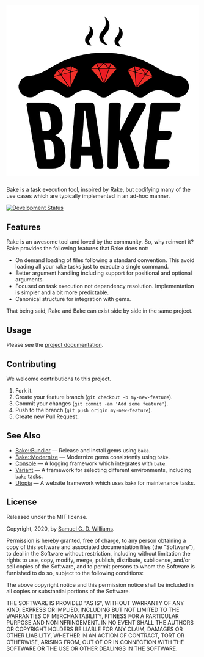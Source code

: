 # ![Bake](logo.svg)

Bake is a task execution tool, inspired by Rake, but codifying many of the use cases which are typically implemented in an ad-hoc manner.

[![Development Status](https://github.com/ioquatix/bake/workflows/Development/badge.svg)](https://github.com/ioquatix/bake/actions?workflow=Development)

## Features

Rake is an awesome tool and loved by the community. So, why reinvent it? Bake provides the following features that Rake does not:

  - On demand loading of files following a standard convention. This avoid loading all your rake tasks just to execute a single command.
  - Better argument handling including support for positional and optional arguments.
  - Focused on task execution not dependency resolution. Implementation is simpler and a bit more predictable.
  - Canonical structure for integration with gems.

That being said, Rake and Bake can exist side by side in the same project.

## Usage

Please see the [project documentation](https://ioquatix.github.io/bake/).

## Contributing

We welcome contributions to this project.

1.  Fork it.
2.  Create your feature branch (`git checkout -b my-new-feature`).
3.  Commit your changes (`git commit -am 'Add some feature'`).
4.  Push to the branch (`git push origin my-new-feature`).
5.  Create new Pull Request.

## See Also

  - [Bake::Bundler](https://github.com/ioquatix/bake-bundler) — Release and install gems using `bake`.
  - [Bake::Modernize](https://github.com/ioquatix/bake-modernize) — Modernize gems consistently using `bake`.
  - [Console](https://github.com/socketry/console) — A logging framework which integrates with `bake`.
  - [Variant](https://github.com/socketry/variant) — A framework for selecting different environments, including `bake` tasks.
  - [Utopia](https://github.com/socketry/utopia) — A website framework which uses `bake` for maintenance tasks.

## License

Released under the MIT license.

Copyright, 2020, by [Samuel G. D. Williams](http://www.codeotaku.com).

Permission is hereby granted, free of charge, to any person obtaining a copy
of this software and associated documentation files (the "Software"), to deal
in the Software without restriction, including without limitation the rights
to use, copy, modify, merge, publish, distribute, sublicense, and/or sell
copies of the Software, and to permit persons to whom the Software is
furnished to do so, subject to the following conditions:

The above copyright notice and this permission notice shall be included in
all copies or substantial portions of the Software.

THE SOFTWARE IS PROVIDED "AS IS", WITHOUT WARRANTY OF ANY KIND, EXPRESS OR
IMPLIED, INCLUDING BUT NOT LIMITED TO THE WARRANTIES OF MERCHANTABILITY,
FITNESS FOR A PARTICULAR PURPOSE AND NONINFRINGEMENT. IN NO EVENT SHALL THE
AUTHORS OR COPYRIGHT HOLDERS BE LIABLE FOR ANY CLAIM, DAMAGES OR OTHER
LIABILITY, WHETHER IN AN ACTION OF CONTRACT, TORT OR OTHERWISE, ARISING FROM,
OUT OF OR IN CONNECTION WITH THE SOFTWARE OR THE USE OR OTHER DEALINGS IN
THE SOFTWARE.
